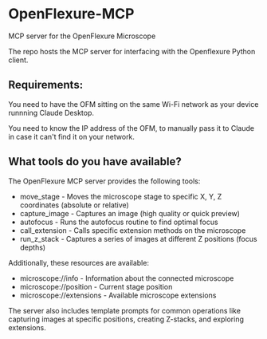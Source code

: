 # OpenFlexure-MCP
MCP server for the OpenFlexure Microscope

The repo hosts the MCP server for interfacing with the Openflexure Python client.

Requirements:
------------------------------------
You need to have the OFM sitting on the same Wi-Fi network as your device runnning Claude Desktop. 

You need to know the IP address of the OFM, to manually pass it to Claude in case it can't find it on your network.

What tools do you have available?
------------------------------------
The OpenFlexure MCP server provides the following tools:
* move_stage - Moves the microscope stage to specific X, Y, Z coordinates (absolute or relative)
* capture_image - Captures an image (high quality or quick preview)
* autofocus - Runs the autofocus routine to find optimal focus
* call_extension - Calls specific extension methods on the microscope
* run_z_stack - Captures a series of images at different Z positions (focus depths)
  
Additionally, these resources are available:

* microscope://info - Information about the connected microscope
* microscope://position - Current stage position
* microscope://extensions - Available microscope extensions

The server also includes template prompts for common operations like capturing images at specific positions, creating Z-stacks, and exploring extensions.

